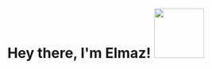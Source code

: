 <div id="header" align="center">
<h1>
Hey there, I'm Elmaz!
  <img src="https://tenor.com/view/laptop-gif-26065234" width="100"/>
</div>
